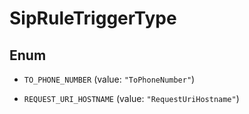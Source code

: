 

# SipRuleTriggerType

## Enum


* `TO_PHONE_NUMBER` (value: `"ToPhoneNumber"`)

* `REQUEST_URI_HOSTNAME` (value: `"RequestUriHostname"`)




